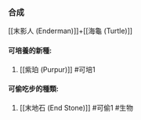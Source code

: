 ### 合成
[[末影人 (Enderman)]]+[[海龜 (Turtle)]]

#### 可培養的新種:
1. [[紫珀 (Purpur)]]
#可培1 
#### 可偷吃步的種類:
1. [[末地石 (End Stone)]]
#可偷1 
#生物